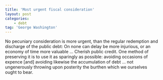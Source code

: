 ```yaml
---
title: 'Most urgent fiscal consideration'
layout: post
categories:
    - debt
tag: 'George Washington'
---
```


No pecuniary consideration is more urgent, than the regular redemption and discharge of the public debt: On none can delay be more injurious, or an economy of time more valuable … Cherish public credit. One method of preserving it is to use it as sparingly as possible: avoiding occasions of expence \[and\] avoiding likewise the accumulation of debt … not ungenerously throwing upon posterity the burthen which we ourselves ought to bear.